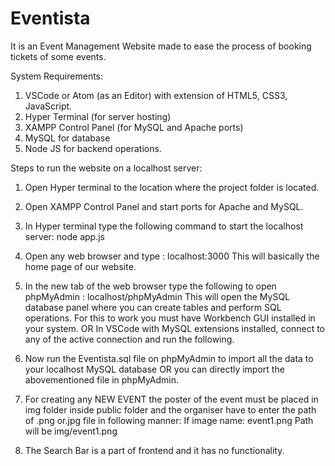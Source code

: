 # Eventista
It is an Event Management Website made to ease the process of booking tickets of some events.

System Requirements:
1. VSCode or Atom (as an Editor) with extension of HTML5, CSS3,
JavaScript.
2. Hyper Terminal (for server hosting)
3. XAMPP Control Panel (for MySQL and Apache ports)
4. MySQL for database
5. Node JS for backend operations.

Steps to run the website on a localhost server:
1. Open Hyper terminal to the location where the project folder is located.

2. Open XAMPP Control Panel and start ports for Apache and MySQL.

3. In Hyper terminal type the following command to start the localhost server:
        node app.js
        
4. Open any web browser and type :
        localhost:3000
This will basically the home page of our website.

5. In the new tab of the web browser type the following to open phpMyAdmin :
        localhost/phpMyAdmin
This will open the MySQL database panel where you can create tables
and perform SQL operations. For this to work you must have Workbench GUI
installed in your system.
            OR
In VSCode with MySQL extensions installed, connect to any of the active
connection and run the following.

6. Now run the Eventista.sql file on phpMyAdmin to import all the data to
your localhost MySQL database OR you can directly import the abovementioned
file in phpMyAdmin.

7. For creating any NEW EVENT the poster of the event must be placed in img
folder inside public folder and the organiser have to enter the path of .png
or.jpg file in following manner:
      If image name: event1.png
      Path will be img/event1.png
      
8. The Search Bar is a part of frontend and it has no functionality.

